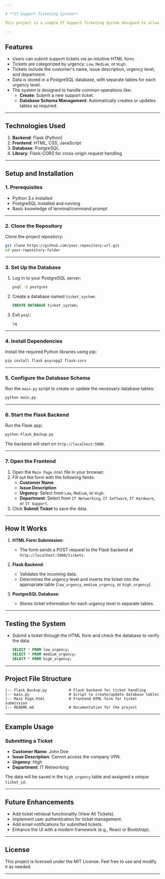 ```yaml
---

# **IT Support Ticketing System**

This project is a simple IT Support Ticketing System designed to allow users to create, categorize, and store support tickets based on their urgency level (`Low`, `Medium`, or `High`). The system includes a Flask backend, a PostgreSQL database for storing ticket information, and an HTML frontend for user interaction.

---
```


## **Features**
- Users can submit support tickets via an intuitive HTML form.
- Tickets are categorized by urgency: `Low`, `Medium`, or `High`.
- Tickets include the customer's name, issue description, urgency level, and department.
- Data is stored in a PostgreSQL database, with separate tables for each urgency level.
- The system is designed to handle common operations like:
  - **Create**: Submit a new support ticket.
  - **Database Schema Management**: Automatically creates or updates tables as required.

---

## **Technologies Used**
1. **Backend**: Flask (Python)
2. **Frontend**: HTML, CSS, JavaScript
3. **Database**: PostgreSQL
4. **Library**: Flask-CORS for cross-origin request handling

---

## **Setup and Installation**

### **1. Prerequisites**
- Python 3.x installed
- PostgreSQL installed and running
- Basic knowledge of terminal/command prompt

---

### **2. Clone the Repository**
Clone the project repository:
```bash
git clone https://github.com/your-repository-url.git
cd your-repository-folder
```

---

### **3. Set Up the Database**
1. Log in to your PostgreSQL server:
   ```bash
   psql -U postgres
   ```
2. Create a database named `ticket_system`:
   ```sql
   CREATE DATABASE ticket_system;
   ```
3. Exit `psql`:
   ```bash
   \q
   ```

---

### **4. Install Dependencies**
Install the required Python libraries using pip:
```bash
pip install flask psycopg2 flask-cors
```

---

### **5. Configure the Database Schema**
Run the `main.py` script to create or update the necessary database tables:
```bash
python main.py
```

---

### **6. Start the Flask Backend**
Run the Flask app:
```bash
python Flask_Backup.py
```
The backend will start on `http://localhost:5000`.

---

### **7. Open the Frontend**
1. Open the `Main Page.html` file in your browser.
2. Fill out the form with the following fields:
   - **Customer Name**
   - **Issue Description**
   - **Urgency**: Select from `Low`, `Medium`, or `High`.
   - **Department**: Select from `IT Networking`, `IT Software`, `IT Hardware`, or `IT Support`.
3. Click **Submit Ticket** to save the data.

---

## **How It Works**

1. **HTML Form Submission**:
   - The form sends a POST request to the Flask backend at `http://localhost:5000/tickets`.

2. **Flask Backend**:
   - Validates the incoming data.
   - Determines the urgency level and inserts the ticket into the appropriate table (`low_urgency`, `medium_urgency`, or `high_urgency`).

3. **PostgreSQL Database**:
   - Stores ticket information for each urgency level in separate tables.

---

## **Testing the System**
- Submit a ticket through the HTML form and check the database to verify the data:
   ```sql
   SELECT * FROM low_urgency;
   SELECT * FROM medium_urgency;
   SELECT * FROM high_urgency;
   ```

---

## **Project File Structure**
```
|-- Flask_Backup.py          # Flask backend for ticket handling
|-- main.py                  # Script to create/update database tables
|-- Main Page.html           # Frontend HTML form for ticket submission
|-- README.md                # Documentation for the project
```

---

## **Example Usage**

### **Submitting a Ticket**
- **Customer Name**: John Doe  
- **Issue Description**: Cannot access the company VPN.  
- **Urgency**: High  
- **Department**: IT Networking  

The data will be saved in the `high_urgency` table and assigned a unique `ticket_id`.

---

## **Future Enhancements**
- Add ticket retrieval functionality (View All Tickets).
- Implement user authentication for ticket management.
- Add email notifications for submitted tickets.
- Enhance the UI with a modern framework (e.g., React or Bootstrap).

---

## **License**
This project is licensed under the MIT License. Feel free to use and modify it as needed.

---
